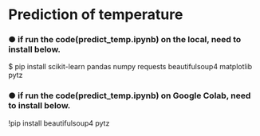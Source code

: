 # Prediction of temperature

### ● if run the code(predict_temp.ipynb) on the local, need to install below.

$ pip install scikit-learn pandas numpy requests beautifulsoup4 matplotlib pytz


### ● if run the code(predict_temp.ipynb) on Google Colab, need to install below.

!pip install beautifulsoup4 pytz
